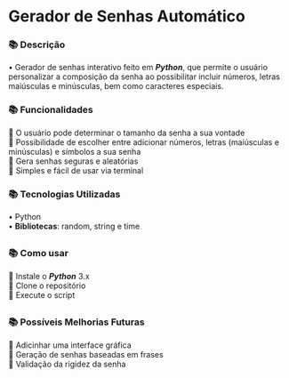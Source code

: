 # Gerador de Senhas Automático

### 📚 Descrição
• Gerador de senhas interativo feito em ***Python***, que permite o usuário personalizar a composição da senha ao possibilitar incluir números, letras maiúsculas e minúsculas, bem como caracteres especiais.  


### 📚 Funcionalidades
📌 O usuário pode determinar o tamanho da senha a sua vontade <br>
📌 Possibilidade de escolher entre adicionar números, letras (maiúsculas e minúsculas) e símbolos a sua senha <br>
📌 Gera senhas seguras e aleatórias <br>
📌 Simples e fácil de usar via terminal <br>


### 📚 Tecnologias Utilizadas
• Python <br>
• **Bibliotecas**: random, string e time <br>

##

### 📚 Como usar
📌 Instale o ***Python*** 3.x <br>
📌 Clone o repositório <br>
📌 Execute o script <br>

##

### 📚 Possíveis Melhorias Futuras
📌 Adicinhar uma interface gráfica <br>
📌 Geração de senhas baseadas em frases <br>
📌 Validação da rigidez da senha <br>

##
